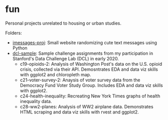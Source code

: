 # fun

Personal projects unrelated to housing or urban studies.

Folders: 

* [imessages-proj](imessages-proj): Small website randomizing cute text messages using Python
* [dcl-sample](dcl-sample): Sample challenge assignments from my participation in Stanford's Data Challenge Lab (DCL) in early 2020.
  * c19-opioids-2: Analysis of Washington Post's data on the U.S. opioid crisis, collected via their API. Demosntrates EDA and data viz skills with ggplot2 and chloropleth map.
  * c21-voter-survey-2: Anaysis of voter survey data from the Democracy Fund Voter Study Group. Includes EDA and data viz skills with ggplot2.
  * c24-health-inequality: Recreating New York Times graphs of health inequality data.
  * c28-ww2-planes: Analysis of WW2 airplane data. Demonstrates HTML scraping and data viz skills with rvest and ggplot2.
